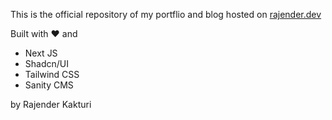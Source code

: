 This is the official repository of my portflio and blog hosted on [rajender.dev](https://www.rajender.dev)

Built with ♥ and
- Next JS
- Shadcn/UI
- Tailwind CSS
- Sanity CMS

by Rajender Kakturi
